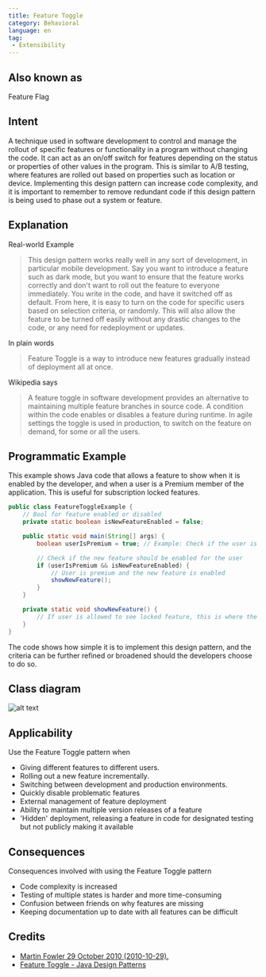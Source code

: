 ```yaml
---
title: Feature Toggle
category: Behavioral
language: en
tag:
 - Extensibility
---
```


## Also known as
Feature Flag

## Intent
A technique used in software development to control and manage the rollout of specific features or functionality in a 
program without changing the code. It can act as an on/off switch for features depending on the status or properties of
other values in the program. This is similar to A/B testing, where features are rolled out based on properties such as
location or device. Implementing this design pattern can increase code complexity, and it is important to remember to
remove redundant code if this design pattern is being used to phase out a system or feature.

## Explanation
Real-world Example
> This design pattern works really well in any sort of development, in particular mobile development. Say you want to
> introduce a feature such as dark mode, but you want to ensure that the feature works correctly and don't want to roll
> out the feature to everyone immediately. You write in the code, and have it switched off as default. From here, it is
> easy to turn on the code for specific users based on selection criteria, or randomly. This will also allow the feature
> to be turned off easily without any drastic changes to the code, or any need for redeployment or updates.

In plain words
> Feature Toggle is a way to introduce new features gradually instead of deployment all at once.

Wikipedia says
> A feature toggle in software development provides an alternative to maintaining multiple feature branches in source 
> code. A condition within the code enables or disables a feature during runtime. In agile settings the toggle is 
> used in production, to switch on the feature on demand, for some or all the users.

## Programmatic Example
This example shows Java code that allows a feature to show when it is enabled by the developer, and when a user is a 
Premium member of the application. This is useful for subscription locked features.
```java
public class FeatureToggleExample {
    // Bool for feature enabled or disabled
    private static boolean isNewFeatureEnabled = false;

    public static void main(String[] args) {
        boolean userIsPremium = true; // Example: Check if the user is a premium user

        // Check if the new feature should be enabled for the user
        if (userIsPremium && isNewFeatureEnabled) {
            // User is premium and the new feature is enabled
            showNewFeature();
        }
    }

    private static void showNewFeature() {
        // If user is allowed to see locked feature, this is where the code would go
    }
}
```
The code shows how simple it is to implement this design pattern, and the criteria can be further refined or broadened
should the developers choose to do so.

## Class diagram
![alt text](./etc/feature-toggle.png "Feature Toggle")

## Applicability
Use the Feature Toggle pattern when

* Giving different features to different users.
* Rolling out a new feature incrementally.
* Switching between development and production environments.
* Quickly disable problematic features
* External management of feature deployment
* Ability to maintain multiple version releases of a feature
* 'Hidden' deployment, releasing a feature in code for designated testing but not publicly making it available

## Consequences
Consequences involved with using the Feature Toggle pattern

* Code complexity is increased
* Testing of multiple states is harder and more time-consuming
* Confusion between friends on why features are missing
* Keeping documentation up to date with all features can be difficult 

## Credits

* [Martin Fowler 29 October 2010 (2010-10-29).](http://martinfowler.com/bliki/FeatureToggle.html)
* [Feature Toggle - Java Design Patterns](https://java-design-patterns.com/patterns/feature-toggle/)
